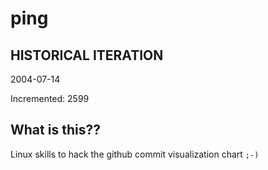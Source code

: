 # ping

## HISTORICAL ITERATION
2004-07-14

Incremented: 2599

## What is this?? 
Linux skills to hack the github commit visualization chart `;-)`
